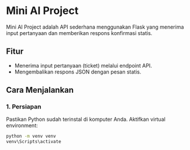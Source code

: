 # Mini AI Project

Mini AI Project adalah API sederhana menggunakan Flask yang menerima input pertanyaan dan memberikan respons konfirmasi statis.

## Fitur
- Menerima input pertanyaan (ticket) melalui endpoint API.
- Mengembalikan respons JSON dengan pesan statis.

## Cara Menjalankan

### 1. Persiapan
Pastikan Python sudah terinstal di komputer Anda. Aktifkan virtual environment:
```bash
python -m venv venv
venv\Scripts\activate
```
